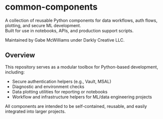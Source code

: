 # common-components

A collection of reusable Python components for data workflows, auth flows, plotting, and secure ML development.  
Built for use in notebooks, APIs, and production support scripts.

Maintained by Gabe McWilliams under Darkly Creative LLC.

## Overview

This repository serves as a modular toolbox for Python-based development, including:

- Secure authentication helpers (e.g., Vault, MSAL)
- Diagnostic and environment checks
- Data plotting utilities for reporting or notebooks
- Workflow and infrastructure helpers for ML/data engineering projects

All components are intended to be self-contained, reusable, and easily integrated into larger projects.

